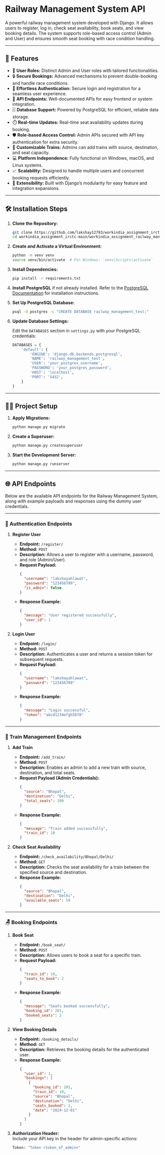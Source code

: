 # Railway Management System API

A powerful railway management system developed with Django. It allows users to register, log in, check seat availability, book seats, and view booking details. The system supports role-based access control (Admin and User) and ensures smooth seat booking with race condition handling.

---

## 🚀 Features

- 👥 **User Roles:** Distinct Admin and User roles with tailored functionalities.  
- 🔒 **Secure Bookings:** Advanced mechanisms to prevent double-booking and handle race conditions.  
- 🔑 **Effortless Authentication:** Secure login and registration for a seamless user experience.  
- 📖 **API Endpoints:** Well-documented APIs for easy frontend or system integration.  
- 🗄️ **Database Support:** Powered by PostgreSQL for efficient, reliable data storage.  
- ⏱️ **Real-time Updates:** Real-time seat availability updates during booking.
- 🛡️ **Role-based Access Control:** Admin APIs secured with API key authentication for extra security.  
- 🚆 **Customizable Trains:** Admins can add trains with source, destination, and seat capacity. 
- 💻 **Platform Independence:** Fully functional on Windows, macOS, and Linux systems.  
- 📈 **Scalability:** Designed to handle multiple users and concurrent booking requests efficiently.  
- 🔧 **Extensibility:** Built with Django’s modularity for easy feature and integration expansions.  


---

## 🛠️ Installation Steps

1. **Clone the Repository:**

    ```bash
    git clone https://github.com/lakshay12793/workindia_assignment_irctc-main.git
    cd workindia_assignment_irctc-main/workindia_assignment_railway_management_system-main
    ```

2. **Create and Activate a Virtual Environment:**

    ```bash
    python -m venv venv
    source venv/bin/activate  # For Windows: `venv\Scripts\activate`
    ```

3. **Install Dependencies:**

    ```bash
    pip install -r requirements.txt
    ```

4. **Install PostgreSQL** if not already installed. Refer to the [PostgreSQL Documentation](https://www.postgresql.org/docs/) for installation instructions.

5. **Set Up PostgreSQL Database:**

    ```bash
    psql -U postgres -c "CREATE DATABASE railway_management_test;"
    ```

6. **Update Database Settings:**

    Edit the `DATABASES` section in `settings.py` with your PostgreSQL credentials:

    ```python
    DATABASES = {
        'default': {
            'ENGINE': 'django.db.backends.postgresql',
            'NAME': 'railway_management_test',
            'USER': 'your_postgres_username',
            'PASSWORD': 'your_postgres_password',
            'HOST': 'localhost',
            'PORT': '5432',
        }
    }
    ```

---

## 🧑‍💻 Project Setup

1. **Apply Migrations:**

    ```bash
    python manage.py migrate
    ```

2. **Create a Superuser:**

    ```bash
    python manage.py createsuperuser
    ```

3. **Start the Development Server:**

    ```bash
    python manage.py runserver
    ```

---

## 🌐 API Endpoints

Below are the available API endpoints for the Railway Management System, along with example payloads and responses using the dummy user credentials.

---

### 🛂 Authentication Endpoints

1. **Register User**  
   - **Endpoint:** `/register/`  
   - **Method:** `POST`  
   - **Description:** Allows a user to register with a username, password, and role (Admin/User).  
   - **Request Payload:**
     ```json
     {
       "username": "lakshayahlawat",
       "password": "123456789",
       "is_admin": false
     }
     ```
   - **Response Example:**
     ```json
     {
       "message": "User registered successfully",
       "user_id": 1
     }
     ```

2. **Login User**  
   - **Endpoint:** `/login/`  
   - **Method:** `POST`  
   - **Description:** Authenticates a user and returns a session token for subsequent requests.  
   - **Request Payload:**
     ```json
     {
       "username": "lakshayahlawat",
       "password": "123456789"
     }
     ```
   - **Response Example:**
     ```json
     {
       "message": "Login successful",
       "token": "abcd1234efgh5678"
     }
     ```

---

### 🚆 Train Management Endpoints

1. **Add Train**  
   - **Endpoint:** `/add_train/`  
   - **Method:** `POST`  
   - **Description:** Enables an admin to add a new train with source, destination, and total seats.  
   - **Request Payload (Admin Credentials):**
     ```json
     {
       "source": "Bhopal",
       "destination": "Delhi",
       "total_seats": 100
     }
     ```
   - **Response Example:**
     ```json
     {
       "message": "Train added successfully",
       "train_id": 10
     }
     ```

2. **Check Seat Availability**  
   - **Endpoint:** `/check_availability/Bhopal/Delhi/`  
   - **Method:** `GET`  
   - **Description:** Checks the seat availability for a train between the specified source and destination.  
   - **Response Example:**
     ```json
     {
       "source": "Bhopal",
       "destination": "Delhi",
       "available_seats": 50
     }
     ```

---

### 🪑 Booking Endpoints

1. **Book Seat**  
   - **Endpoint:** `/book_seat/`  
   - **Method:** `POST`  
   - **Description:** Allows users to book a seat for a specific train.  
   - **Request Payload:**
     ```json
     {
       "train_id": 10,
       "seats_to_book": 2
     }
     ```
   - **Response Example:**
     ```json
     {
       "message": "Seats booked successfully",
       "booking_id": 201,
       "booked_seats": 2
     }
     ```

2. **View Booking Details**  
   - **Endpoint:** `/booking_details/`  
   - **Method:** `GET`  
   - **Description:** Retrieves the booking details for the authenticated user.  
   - **Response Example:**
     ```json
     {
       "user_id": 1,
       "bookings": [
         {
           "booking_id": 201,
           "train_id": 10,
           "source": "Bhopal",
           "destination": "Delhi",
           "seats_booked": 2,
           "date": "2024-12-01"
         }
       ]
     }
     ```


2. **Authorization Header:**  
   Include your API key in the header for admin-specific actions:
   ```bash
   Token: "Token <token_of_admin>"

